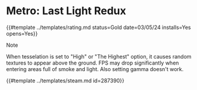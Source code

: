 # Metro: Last Light Redux

{{#template ../templates/rating.md status=Gold date=03/05/24 installs=Yes opens=Yes}}

> [!NOTE]
> When tesselation is set to "High" or "The Highest" option, it causes random textures to appear above the ground. FPS may drop significantly when entering areas full of smoke and light. Also setting gamma doesn't work.

{{#template ../templates/steam.md id=287390}}